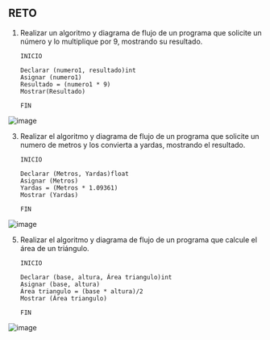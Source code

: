 ## RETO
1. Realizar un algoritmo y diagrama de flujo de un programa que solicite un número y lo multiplique por 9, mostrando su resultado.

       INICIO
       
       Declarar (numero1, resultado)int
       Asignar (numero1)
       Resultado = (numero1 * 9)
       Mostrar(Resultado)
       
       FIN

![image](https://user-images.githubusercontent.com/101203478/158644142-f444f249-bc60-4c2b-8031-cbcfa03a3f42.png)


3. Realizar el algoritmo y diagrama de flujo de un programa que solicite un numero de metros y los convierta a yardas, mostrando el resultado.

       INICIO
       
       Declarar (Metros, Yardas)float 
       Asignar (Metros)
       Yardas = (Metros * 1.09361)
       Mostrar (Yardas)
       
       FIN

![image](https://user-images.githubusercontent.com/101203478/158644711-83564aec-a535-4e92-9107-243c400152a0.png)


5. Realizar el algoritmo y diagrama de flujo de un programa que calcule el área de un triángulo.

       INICIO

       Declarar (base, altura, Área triangulo)int
       Asignar (base, altura)
       Área triangulo = (base * altura)/2
       Mostrar (Área triangulo)
       
       FIN

![image](https://user-images.githubusercontent.com/101203478/158646423-fe663cb2-0f34-4604-b016-d19ef27a66bd.png)

